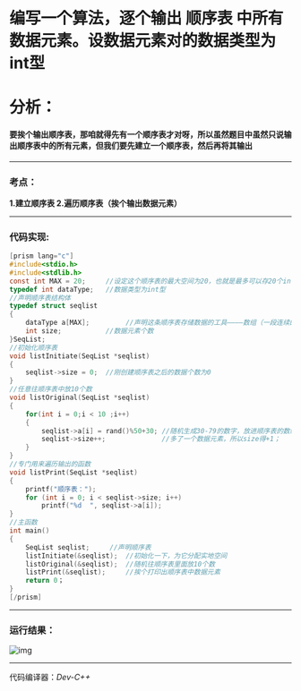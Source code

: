 # 编写一个算法，逐个输出 顺序表 中所有数据元素。设数据元素对的数据类型为int型

# **分析：**

 

#### 要挨个输出顺序表，那咱就得先有一个顺序表才对呀，所以虽然题目中虽然只说输出顺序表中的所有元素，但我们要先建立一个顺序表，然后再将其输出

------

### **考点：**


**1.建立顺序表
2.遍历顺序表（挨个输出数据元素）**

------

### **代码实现:**

 

```c
[prism lang="c"]
#include<stdio.h>
#include<stdlib.h>
const int MAX = 20;     //设定这个顺序表的最大空间为20，也就是最多可以存20个int数
typedef int dataType;   //数据类型为int型
//声明顺序表结构体
typedef struct seqlist
{
    dataType a[MAX];         //声明这条顺序表存储数据的工具————数组（一段连续的地址空间，所以我们称这种方式为顺序存储）
    int size;           //数据元素个数
}SeqList;
//初始化顺序表
void listInitiate(SeqList *seqlist)
{
    seqlist->size = 0;  //刚创建顺序表之后的数据个数为0
}
//任意往顺序表中放10个数
void listOriginal(SeqList *seqlist)
{
    for(int i = 0;i < 10 ;i++)
    {
        seqlist->a[i] = rand()%50+30; //随机生成30-79的数字，放进顺序表的数组里面
        seqlist->size++;              //多了一个数据元素，所以size得+1；
    }
}
//专门用来遍历输出的函数
void listPrint(SeqList *seqlist)
{
    printf("顺序表：");
    for (int i = 0; i < seqlist->size; i++)
        printf("%d  ", seqlist->a[i]);
}
//主函数
int main()
{
    SeqList seqlist;     //声明顺序表
    listInitiate(&seqlist);  //初始化一下，为它分配实地空间
    listOriginal(&seqlist);  //随机往顺序表里面放10个数
    listPrint(&seqlist);     //挨个打印出顺序表中数据元素
    return 0；
}
[/prism]

```

------

### **运行结果：**


![img](https://cdn.jsdelivr.net/gh/Chaim16/images/datastructrue/2-14.png)

 

------

代码编译器：*Dev-C++*